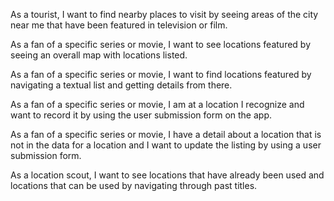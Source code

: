 As a tourist, I want to find nearby places to visit by seeing areas of the city near me that have been featured in television or film.

As a fan of a specific series or movie, I want to see locations featured by seeing an overall map with locations listed.

As a fan of a specific series or movie, I want to find locations featured by navigating a textual list and getting details from there. 

As a fan of a specific series or movie, I am at a location I recognize and want to record it by using the user submission form on the app. 

As a fan of a specific series or movie, I have a detail about a location that is not in the data for a location and I want to update the listing by using a user submission form.

As a location scout, I want to see locations that have already been used and locations that can be used by navigating through past titles.
